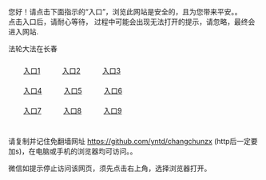 您好！请点击下面指示的“入口”，浏览此网站是安全的，且为您带来平安。。 <br/>
点击入口后，请耐心等待， 过程中可能会出现无法打开的提示，请忽略，最终会进入网站. </br>

法轮大法在长春<br/>
<div style="padding:10px"><a style="margin:20px" target="_blank" href="https://dkpm1gxqub5xi.cloudfront.net/2Qpsp?pvvkrnm" id="ccLink1" rel="nofollow">入口1</a> <a target="_blank" style="margin:20px" href="https://d2bmy7obe9x3zn.cloudfront.net/2Qpsp?bxqnkw" id="ccLink2" rel="nofollow">入口2</a> <a style="margin:20px" target="_blank" href="https://d1i0dzizuvhmq8.cloudfront.net/2Qpsp?vdkutq" id="ccLink3" rel="nofollow">入口3</a></div>

<div style="padding:10px" ><a style="margin:20px" target="_blank" href="https://dkpm1gxqub5xi.cloudfront.net/2Qpsp?pvvkrnm" id="ccLink4" rel="nofollow">入口4</a> <a style="margin:20px" href="https://d2bmy7obe9x3zn.cloudfront.net/2Qpsp?bxqnkw" target="_blank" id="ccLink5" rel="nofollow">入口5</a> <a style="margin:20px" href="https://d1i0dzizuvhmq8.cloudfront.net/2Qpsp?vdkutq" target="_blank" id="ccLink6" rel="nofollow">入口6</a></div>

<div style="padding:10px"><a style="margin:20px" target="_blank" href="https://dkpm1gxqub5xi.cloudfront.net/2Qpsp?pvvkrnm" id="ccLink7" rel="nofollow">入口7</a> <a style="margin:20px" href="https://d2bmy7obe9x3zn.cloudfront.net/2Qpsp?bxqnkw" target="_blank" id="ccLink8" rel="nofollow">入口8</a> <a style="margin:20px" target="_blank" href="https://d1i0dzizuvhmq8.cloudfront.net/2Qpsp?vdkutq" id="ccLink9" rel="nofollow">入口9</a></div>

<br/>



请复制并记住免翻墙网址 https://github.com/yntd/changchunzx (http后一定要加s)，在电脑或手机的浏览器均可访问。。<br/>

微信如提示停止访问该网页，须先点击右上角，选择浏览器打开。
